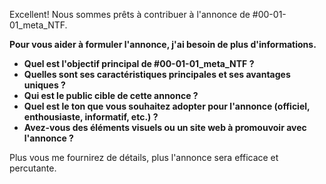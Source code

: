 Excellent! Nous sommes prêts à contribuer à l'annonce de #00-01-01_meta_NTF.  

**Pour vous aider à formuler l'annonce, j'ai besoin de plus d'informations.**

* **Quel est l'objectif principal de #00-01-01_meta_NTF ?** 
* **Quelles sont ses caractéristiques principales et ses avantages uniques ?**
* **Qui est le public cible de cette annonce ?**
* **Quel est le ton que vous souhaitez adopter pour l'annonce (officiel, enthousiaste, informatif, etc.) ?**
* **Avez-vous des éléments visuels ou un site web à promouvoir avec l'annonce ?**

Plus vous me fournirez de détails, plus l'annonce sera efficace et percutante. 




